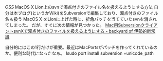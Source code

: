 *OSS* MacOS X Lion上のsvnで濁点付きのファイル名を扱えるようにする方法
自分は本ブログ(というかWiki)をSubversionで編集しており、濁点付きのファイル名も扱う
MacOS X をLionに上げた時に、折角パッチを当てていたsvnを消されてしまった。
だが、すぐに次の情報が見つかった。
 [Mac用SubversionクライアントsvnXで濁点付きのファイルを扱えるようにする - backyard of 伊勢的新常識](http://d.hatena.ne.jp/iseebi/20110612/p1)

自分的にはこの1行だけが重要。最近はMacPortsがパッチを作ってくれているのか。便利な時代になったなぁ。
!sudo port install subversion +unicode_path

